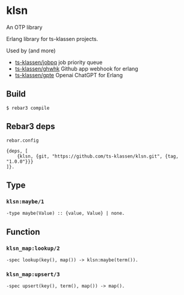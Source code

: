 klsn
=====

An OTP library

Erlang library for ts-klassen projects.

Used by (and more)
- [ts-klassen/jobpq](https://github.com/ts-klassen/jobpq) job priority queue
- [ts-klassen/ghwhk](https://github.com/ts-klassen/ghwhk) Github app webhook for erlang
- [ts-klassen/gpte](https://github.com/ts-klassen/gpte) Openai ChatGPT for Erlang

Build
-----

    $ rebar3 compile

Rebar3 deps
-----------
`rebar.config`
```
{deps, [
    {klsn, {git, "https://github.com/ts-klassen/klsn.git", {tag, "1.0.0"}}}
]}.
```

Type
----

### `klsn:maybe/1`
```
-type maybe(Value) :: {value, Value} | none.
```

Function
--------

### `klsn_map:lookup/2`
```
-spec lookup(key(), map()) -> klsn:maybe(term()).
```

### `klsn_map:upsert/3`
```
-spec upsert(key(), term(), map()) -> map().
```
